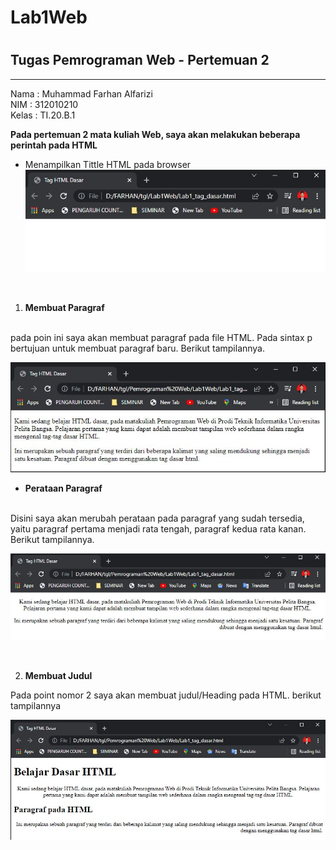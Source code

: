 # Lab1Web
#
## Tugas Pemrograman Web - Pertemuan 2

<hr>

Nama    : Muhammad Farhan Alfarizi<br>
NIM     : 312010210<br>
Kelas   : TI.20.B.1<br>



**Pada pertemuan 2 mata kuliah Web, saya akan melakukan beberapa perintah pada HTML**

- Menampilkan Tittle HTML pada browser <br>
![Gambar Title HTML Dasar](Screenshoot/TitleHTML.JPG)

<br>

1. **Membuat Paragraf**
<br>
pada poin ini saya akan membuat paragraf pada file HTML. Pada sintax p bertujuan untuk membuat paragraf baru. Berikut tampilannya.<br>

![Membuat Paragraf Baru](Screenshoot/paragraf%201.JPG)

- **Perataan Paragraf**
<br>
Disini saya akan merubah perataan pada paragraf yang sudah tersedia, yaitu paragraf pertama menjadi rata tengah, paragraf kedua rata kanan. Berikut tampilannya.

![Perataan Paragraf HTML](Screenshoot/Perataan-paragraf.JPG)

<br>

2. **Membuat Judul**

Pada point nomor 2 saya akan membuat judul/Heading pada HTML.
berikut tampilannya
<br>

![Membuat Judul](Screenshoot/judul.JPG)


<br>

  